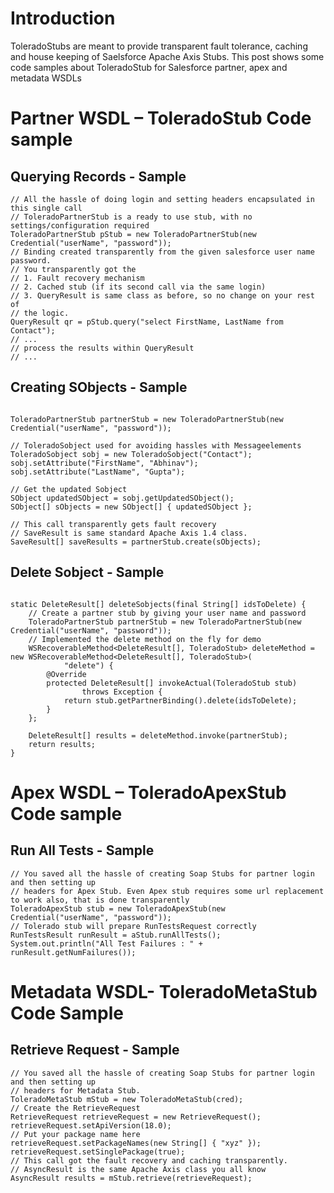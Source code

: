 # Introduction #
ToleradoStubs are meant to provide transparent fault tolerance, caching and house keeping of Saelsforce Apache Axis Stubs. This post shows some code samples about ToleradoStub for Salesforce partner, apex and metadata WSDLs

# Partner WSDL – ToleradoStub Code sample #

## Querying Records - Sample ##
```
// All the hassle of doing login and setting headers encapsulated in this single call
// ToleradoPartnerStub is a ready to use stub, with no settings/configuration required
ToleradoPartnerStub pStub = new ToleradoPartnerStub(new Credential("userName", "password"));
// Binding created transparently from the given salesforce user name password.
// You transparently got the
// 1. Fault recovery mechanism
// 2. Cached stub (if its second call via the same login)
// 3. QueryResult is same class as before, so no change on your rest of
// the logic.
QueryResult qr = pStub.query("select FirstName, LastName from Contact");
// ...
// process the results within QueryResult
// ...
```


## Creating SObjects - Sample ##
```

ToleradoPartnerStub partnerStub = new ToleradoPartnerStub(new Credential("userName", "password"));

// ToleradoSobject used for avoiding hassles with Messageelements
ToleradoSobject sobj = new ToleradoSobject("Contact");
sobj.setAttribute("FirstName", "Abhinav");
sobj.setAttribute("LastName", "Gupta");

// Get the updated Sobject
SObject updatedSObject = sobj.getUpdatedSObject();
SObject[] sObjects = new SObject[] { updatedSObject };

// This call transparently gets fault recovery 
// SaveResult is same standard Apache Axis 1.4 class.
SaveResult[] saveResults = partnerStub.create(sObjects);

```

## Delete Sobject - Sample ##
```

static DeleteResult[] deleteSobjects(final String[] idsToDelete) {
    // Create a partner stub by giving your user name and password
    ToleradoPartnerStub partnerStub = new ToleradoPartnerStub(new Credential("userName", "password"));
    // Implemented the delete method on the fly for demo
    WSRecoverableMethod<DeleteResult[], ToleradoStub> deleteMethod = new WSRecoverableMethod<DeleteResult[], ToleradoStub>(
            "delete") {
        @Override
        protected DeleteResult[] invokeActual(ToleradoStub stub)
                throws Exception {
            return stub.getPartnerBinding().delete(idsToDelete);
        }
    };

    DeleteResult[] results = deleteMethod.invoke(partnerStub);
    return results;
}

```

# Apex WSDL – ToleradoApexStub Code sample #

## Run All Tests - Sample ##
```
// You saved all the hassle of creating Soap Stubs for partner login and then setting up
// headers for Apex Stub. Even Apex stub requires some url replacement to work also, that is done transparently
ToleradoApexStub stub = new ToleradoApexStub(new Credential("userName", "password"));
// Tolerado stub will prepare RunTestsRequest correctly
RunTestsResult runResult = aStub.runAllTests();
System.out.println("All Test Failures : " + runResult.getNumFailures());
```

# Metadata WSDL- ToleradoMetaStub Code Sample #

## Retrieve Request - Sample ##
```
// You saved all the hassle of creating Soap Stubs for partner login and then setting up
// headers for Metadata Stub. 
ToleradoMetaStub mStub = new ToleradoMetaStub(cred);
// Create the RetrieveRequest 
RetrieveRequest retrieveRequest = new RetrieveRequest();
retrieveRequest.setApiVersion(18.0);
// Put your package name here
retrieveRequest.setPackageNames(new String[] { "xyz" });
retrieveRequest.setSinglePackage(true);
// This call got the fault recovery and caching transparently.
// AsyncResult is the same Apache Axis class you all know
AsyncResult results = mStub.retrieve(retrieveRequest);

```